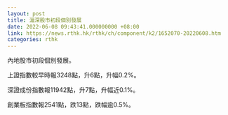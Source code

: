```yaml
---
layout: post
title: 滬深股市初段個別發展
date: 2022-06-08 09:43:41.000000000 +08:00
link: https://news.rthk.hk/rthk/ch/component/k2/1652070-20220608.htm
categories: rthk
---
```


內地股市初段個別發展。

上證指數較早時報3248點，升6點，升幅0.2%。

深證成份指數報11942點，升7點，升幅近0.1%。

創業板指數報2541點，跌13點，跌幅逾0.5%。
